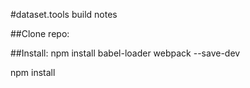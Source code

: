 #dataset.tools build notes

##Clone repo:  

##Install:
npm install babel-loader webpack --save-dev

npm install
